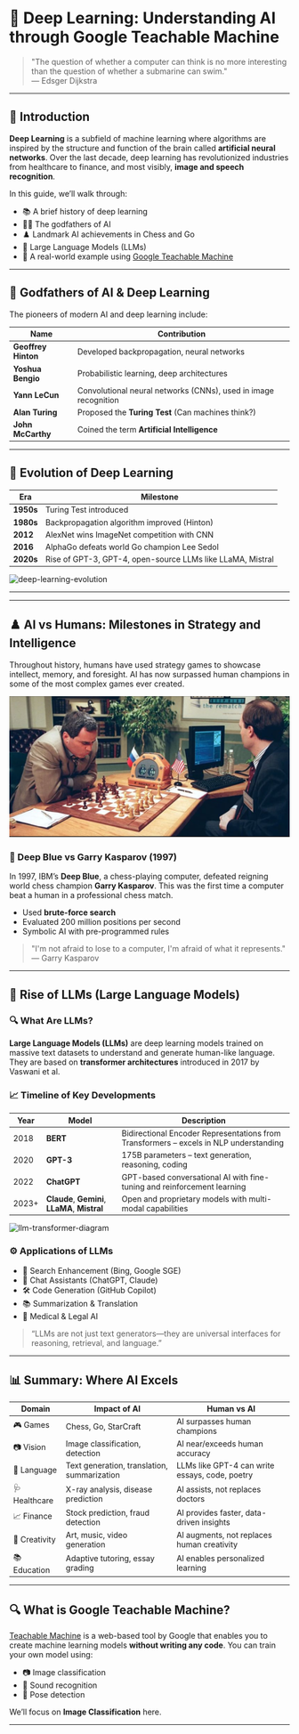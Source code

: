 # 🤖 Deep Learning: Understanding AI through Google Teachable Machine

> "The question of whether a computer can think is no more interesting than the question of whether a submarine can swim."  
> — Edsger Dijkstra

---

## 📌 Introduction

**Deep Learning** is a subfield of machine learning where algorithms are inspired by the structure and function of the brain called **artificial neural networks**. Over the last decade, deep learning has revolutionized industries from healthcare to finance, and most visibly, **image and speech recognition**.

In this guide, we’ll walk through:

- 📚 A brief history of deep learning
- 👨‍🔬 The godfathers of AI
- ♟️ Landmark AI achievements in Chess and Go
- 🤖 Large Language Models (LLMs)
- 🧪 A real-world example using [Google Teachable Machine](https://teachablemachine.withgoogle.com/)

---

## 🧠 Godfathers of AI & Deep Learning

The pioneers of modern AI and deep learning include:

| Name | Contribution |
|------|--------------|
| **Geoffrey Hinton** | Developed backpropagation, neural networks |
| **Yoshua Bengio** | Probabilistic learning, deep architectures |
| **Yann LeCun** | Convolutional neural networks (CNNs), used in image recognition |
| **Alan Turing** | Proposed the **Turing Test** (Can machines think?) |
| **John McCarthy** | Coined the term **Artificial Intelligence** |



---

## 🧬 Evolution of Deep Learning

| Era | Milestone |
|-----|----------|
| **1950s** | Turing Test introduced |
| **1980s** | Backpropagation algorithm improved (Hinton) |
| **2012** | AlexNet wins ImageNet competition with CNN |
| **2016** | AlphaGo defeats world Go champion Lee Sedol |
| **2020s** | Rise of GPT-3, GPT-4, open-source LLMs like LLaMA, Mistral |

![deep-learning-evolution](images/deep-learning-evolution.png)

---

---

## ♟️ AI vs Humans: Milestones in Strategy and Intelligence

Throughout history, humans have used strategy games to showcase intellect, memory, and foresight. AI has now surpassed human champions in some of the most complex games ever created.

![ai-pioneers](https://github.com/vigneshstack/Prompt/blob/main/images/deepblue.png)

### 🧠 Deep Blue vs Garry Kasparov (1997)

In 1997, IBM’s **Deep Blue**, a chess-playing computer, defeated reigning world chess champion **Garry Kasparov**. This was the first time a computer beat a human in a professional chess match.

- Used **brute-force search**
- Evaluated 200 million positions per second
- Symbolic AI with pre-programmed rules

> "I'm not afraid to lose to a computer, I'm afraid of what it represents." — Garry Kasparov

---



## 🤯 Rise of LLMs (Large Language Models)

### 🔍 What Are LLMs?

**Large Language Models (LLMs)** are deep learning models trained on massive text datasets to understand and generate human-like language. They are based on **transformer architectures** introduced in 2017 by Vaswani et al.

### 📈 Timeline of Key Developments

| Year | Model | Description |
|------|-------|-------------|
| 2018 | **BERT** | Bidirectional Encoder Representations from Transformers – excels in NLP understanding |
| 2020 | **GPT-3** | 175B parameters – text generation, reasoning, coding |
| 2022 | **ChatGPT** | GPT-based conversational AI with fine-tuning and reinforcement learning |
| 2023+ | **Claude**, **Gemini**, **LLaMA**, **Mistral** | Open and proprietary models with multi-modal capabilities |

![llm-transformer-diagram](images/llm-transformer-diagram.png)

### ⚙️ Applications of LLMs

- 🔎 Search Enhancement (Bing, Google SGE)
- 💬 Chat Assistants (ChatGPT, Claude)
- 🛠️ Code Generation (GitHub Copilot)
- 📚 Summarization & Translation
- 🧠 Medical & Legal AI

> “LLMs are not just text generators—they are universal interfaces for reasoning, retrieval, and language.”

---

## 📊 Summary: Where AI Excels

| Domain | Impact of AI | Human vs AI |
|--------|--------------|-------------|
| 🎮 Games | Chess, Go, StarCraft | AI surpasses human champions |
| 📷 Vision | Image classification, detection | AI near/exceeds human accuracy |
| 🧠 Language | Text generation, translation, summarization | LLMs like GPT-4 can write essays, code, poetry |
| 🩺 Healthcare | X-ray analysis, disease prediction | AI assists, not replaces doctors |
| 📈 Finance | Stock prediction, fraud detection | AI provides faster, data-driven insights |
| 🎨 Creativity | Art, music, video generation | AI augments, not replaces human creativity |
| 📚 Education | Adaptive tutoring, essay grading | AI enables personalized learning |

---

## 🔍 What is Google Teachable Machine?

[Teachable Machine](https://teachablemachine.withgoogle.com/) is a web-based tool by Google that enables you to create machine learning models **without writing any code**. You can train your own model using:

- 📷 Image classification
- 🎤 Sound recognition
- 💃 Pose detection

We’ll focus on **Image Classification** here.

---



